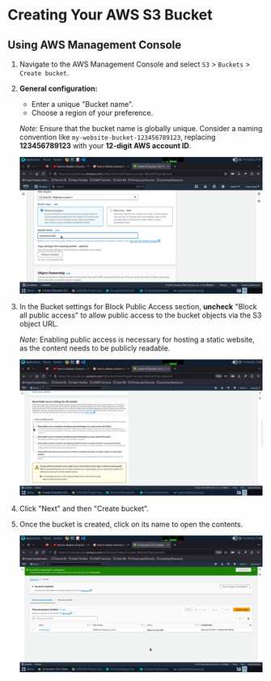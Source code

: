 # Creating Your AWS S3 Bucket

## Using AWS Management Console

1. Navigate to the AWS Management Console and select `S3` > `Buckets` > `Create bucket`.

2. **General configuration:**
   - Enter a unique "Bucket name".
   - Choose a region of your preference.

   _Note_: Ensure that the bucket name is globally unique. Consider a naming convention like `my-website-bucket-123456789123`, replacing **123456789123** with your **12-digit AWS account ID**.

   ![Create S3 - Step 1](https://github.com/kffod/AWS-S3-BUCKET-CLOUDPROJECT/blob/e992f7406556f60c21dfa4eef58d45f84abf59b4/Step1-Create%20S3%20Bucket/createings.png)

3. In the Bucket settings for Block Public Access section, **uncheck** "Block all public access" to allow public access to the bucket objects via the S3 object URL.

   _Note_: Enabling public access is necessary for hosting a static website, as the content needs to be publicly readable.

   ![Create S3 - Step 2](https://github.com/kffod/AWS-S3-BUCKET-CLOUDPROJECT/blob/eb21bde813ad09f374e01fa2cbf4336c9c300923/Step1-Create%20S3%20Bucket/s3create.png)

4. Click "Next" and then "Create bucket".

5. Once the bucket is created, click on its name to open the contents.

   ![Created S3 Bucket](https://github.com/kffod/AWS-S3-BUCKET-CLOUDPROJECT/blob/eb21bde813ad09f374e01fa2cbf4336c9c300923/Step1-Create%20S3%20Bucket/s3created.png)
